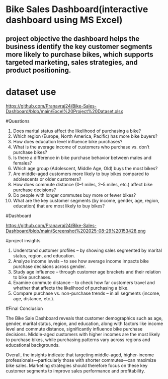 # Bike Sales Dashboard(interactive dashboard using MS Excel)
## project objective the dashboard helps the business identify the key customer segments more likely to purchase bikes, which supports targeted marketing, sales strategies, and product positioning.
# dataset use
https://github.com/Pranavraj24/Bike-Sales-Dashboard/blob/main/Excel%20Project%20Dataset.xlsx

#Questions 

1.	Does marital status affect the likelihood of purchasing a bike?
2.	Which region (Europe, North America, Pacific) has more bike buyers?
3.	How does education level influence bike purchases?
4.	What is the average income of customers who purchase vs. don’t purchase bikes?
5.	Is there a difference in bike purchase behavior between males and females?
6.	Which age group (Adolescent, Middle Age, Old) buys the most bikes?
7.	Are middle-aged customers more likely to buy bikes compared to adolescents or older customers?
8.	How does commute distance (0–1 miles, 2–5 miles, etc.) affect bike purchase decisions?
9.	Do people with longer commutes buy more or fewer bikes?
10.	What are the key customer segments (by income, gender, age, region, education) that are most likely to buy bikes?

#Dashboard

https://github.com/Pranavraj24/Bike-Sales-Dashboard/blob/main/Screenshot%202025-08-29%20153428.png

#project insights

1. Understand customer profiles – by showing sales segmented by marital status, region, and education.
2. Analyze income levels – to see how average income impacts bike purchase decisions across gender.
3. Study age influence – through customer age brackets and their relation to bike purchases.
4. Examine commute distance – to check how far customers travel and whether that affects the likelihood of purchasing a bike.
5. Compare purchase vs. non-purchase trends – in all segments (income, age, distance, etc.).

#Final Conclusion

The Bike Sale Dashboard reveals that customer demographics such as age, gender, marital status, region, and education, along with factors like income level and commute distance, significantly influence bike purchase decisions. Middle-aged customers with higher incomes are the most likely to purchase bikes, while purchasing patterns vary across regions and educational backgrounds.

Overall, the insights indicate that targeting middle-aged, higher-income professionals—particularly those with shorter commutes—can maximize bike sales. Marketing strategies should therefore focus on these key customer segments to improve sales performance and profitability.

